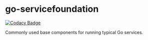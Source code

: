 # go-servicefoundation

[![Codacy Badge](https://api.codacy.com/project/badge/Grade/941c2306e43b4e56941a123568990dd7)](https://www.codacy.com/app/me_102/go-servicefoundation?utm_source=github.com&amp;utm_medium=referral&amp;utm_content=Travix-International/go-servicefoundation&amp;utm_campaign=badger)

Commonly used base components for running typical Go services.
